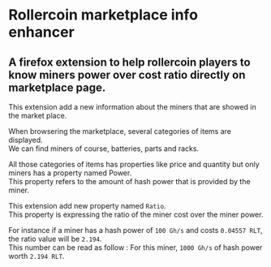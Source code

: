 # Rollercoin marketplace info enhancer

## A firefox extension to help rollercoin players to know miners power over cost ratio directly on marketplace page.

This extension add a new information about the miners that are 
showed in the market place.  

When browsering the marketplace, several categories of items are displayed.  
We can find miners of course, batteries, parts and racks.  

All those categories of items has properties like price and quantity but only miners has a property named Power.  
This property refers to the amount of hash power that is provided by the miner.  

This extension add new property named `Ratio`.  
This property is expressing the ratio of the miner cost over the miner power.  

For instance if a miner has a hash power of `100 Gh/s` and costs `0.04557 RLT`,  
the ratio value will be `2.194`.  
This number can be read as follow : 
For this miner, `1000 Gh/s` of hash power worth `2.194 RLT`.